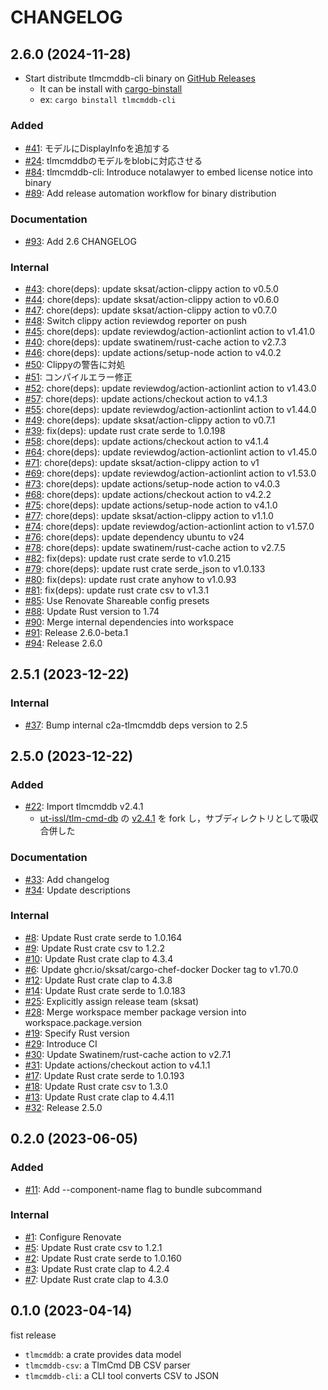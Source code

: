 # CHANGELOG

## 2.6.0 (2024-11-28)

- Start distribute tlmcmddb-cli binary on [GitHub Releases](https://github.com/arkedge/c2a-tlmcmddb/releases/tag/v2.6.0)
  - It can be install with [cargo-binstall](https://github.com/cargo-bins/cargo-binstall)
  - ex: `cargo binstall tlmcmddb-cli`

### Added
- [#41](https://github.com/arkedge/c2a-tlmcmddb/pull/41): モデルにDisplayInfoを追加する
- [#24](https://github.com/arkedge/c2a-tlmcmddb/pull/24): tlmcmddbのモデルをblobに対応させる
- [#84](https://github.com/arkedge/c2a-tlmcmddb/pull/84): tlmcmddb-cli: Introduce notalawyer to embed license notice into binary
- [#89](https://github.com/arkedge/c2a-tlmcmddb/pull/89):  Add release automation workflow for binary distribution

### Documentation

- [#93](https://github.com/arkedge/c2a-tlmcmddb/pull/93): Add 2.6 CHANGELOG

### Internal

- [#43](https://github.com/arkedge/c2a-tlmcmddb/pull/43): chore(deps): update sksat/action-clippy action to v0.5.0
- [#44](https://github.com/arkedge/c2a-tlmcmddb/pull/44): chore(deps): update sksat/action-clippy action to v0.6.0
- [#47](https://github.com/arkedge/c2a-tlmcmddb/pull/47): chore(deps): update sksat/action-clippy action to v0.7.0
- [#48](https://github.com/arkedge/c2a-tlmcmddb/pull/48): Switch clippy action reviewdog reporter on push
- [#45](https://github.com/arkedge/c2a-tlmcmddb/pull/45): chore(deps): update reviewdog/action-actionlint action to v1.41.0
- [#40](https://github.com/arkedge/c2a-tlmcmddb/pull/40): chore(deps): update swatinem/rust-cache action to v2.7.3
- [#46](https://github.com/arkedge/c2a-tlmcmddb/pull/46): chore(deps): update actions/setup-node action to v4.0.2
- [#50](https://github.com/arkedge/c2a-tlmcmddb/pull/50): Clippyの警告に対処
- [#51](https://github.com/arkedge/c2a-tlmcmddb/pull/51): コンパイルエラー修正
- [#52](https://github.com/arkedge/c2a-tlmcmddb/pull/52): chore(deps): update reviewdog/action-actionlint action to v1.43.0
- [#57](https://github.com/arkedge/c2a-tlmcmddb/pull/57): chore(deps): update actions/checkout action to v4.1.3
- [#55](https://github.com/arkedge/c2a-tlmcmddb/pull/55): chore(deps): update reviewdog/action-actionlint action to v1.44.0
- [#49](https://github.com/arkedge/c2a-tlmcmddb/pull/49): chore(deps): update sksat/action-clippy action to v0.7.1
- [#39](https://github.com/arkedge/c2a-tlmcmddb/pull/39): fix(deps): update rust crate serde to 1.0.198
- [#58](https://github.com/arkedge/c2a-tlmcmddb/pull/58): chore(deps): update actions/checkout action to v4.1.4
- [#64](https://github.com/arkedge/c2a-tlmcmddb/pull/64): chore(deps): update reviewdog/action-actionlint action to v1.45.0
- [#71](https://github.com/arkedge/c2a-tlmcmddb/pull/71): chore(deps): update sksat/action-clippy action to v1
- [#69](https://github.com/arkedge/c2a-tlmcmddb/pull/69): chore(deps): update reviewdog/action-actionlint action to v1.53.0
- [#73](https://github.com/arkedge/c2a-tlmcmddb/pull/73): chore(deps): update actions/setup-node action to v4.0.3
- [#68](https://github.com/arkedge/c2a-tlmcmddb/pull/68): chore(deps): update actions/checkout action to v4.2.2
- [#75](https://github.com/arkedge/c2a-tlmcmddb/pull/75): chore(deps): update actions/setup-node action to v4.1.0
- [#77](https://github.com/arkedge/c2a-tlmcmddb/pull/77): chore(deps): update sksat/action-clippy action to v1.1.0
- [#74](https://github.com/arkedge/c2a-tlmcmddb/pull/74): chore(deps): update reviewdog/action-actionlint action to v1.57.0
- [#76](https://github.com/arkedge/c2a-tlmcmddb/pull/76): chore(deps): update dependency ubuntu to v24
- [#78](https://github.com/arkedge/c2a-tlmcmddb/pull/78): chore(deps): update swatinem/rust-cache action to v2.7.5
- [#82](https://github.com/arkedge/c2a-tlmcmddb/pull/82): fix(deps): update rust crate serde to v1.0.215
- [#79](https://github.com/arkedge/c2a-tlmcmddb/pull/79): chore(deps): update rust crate serde_json to v1.0.133
- [#80](https://github.com/arkedge/c2a-tlmcmddb/pull/80): fix(deps): update rust crate anyhow to v1.0.93
- [#81](https://github.com/arkedge/c2a-tlmcmddb/pull/81): fix(deps): update rust crate csv to v1.3.1
- [#85](https://github.com/arkedge/c2a-tlmcmddb/pull/85):  Use Renovate Shareable config presets
- [#88](https://github.com/arkedge/c2a-tlmcmddb/pull/88): Update Rust version to 1.74
- [#90](https://github.com/arkedge/c2a-tlmcmddb/pull/90): Merge internal dependencies into workspace
- [#91](https://github.com/arkedge/c2a-tlmcmddb/pull/91): Release 2.6.0-beta.1
- [#94](https://github.com/arkedge/c2a-tlmcmddb/pull/94): Release 2.6.0

## 2.5.1 (2023-12-22)

### Internal

- [#37](https://github.com/arkedge/c2a-tlmcmddb/pull/37): Bump internal c2a-tlmcmddb deps version to 2.5


## 2.5.0 (2023-12-22)

### Added

- [#22](https://github.com/arkedge/c2a-tlmcmddb/pull/22): Import tlmcmddb v2.4.1
  - [ut-issl/tlm-cmd-db](https://github.com/ut-issl/tlm-cmd-db/) の [v2.4.1](https://github.com/ut-issl/tlm-cmd-db/releases/tag/v2.4.1) を fork し，サブディレクトリとして吸収合併した

### Documentation

- [#33](https://github.com/arkedge/c2a-tlmcmddb/pull/33): Add changelog
- [#34](https://github.com/arkedge/c2a-tlmcmddb/pull/34): Update descriptions

### Internal

- [#8](https://github.com/arkedge/c2a-tlmcmddb/pull/8): Update Rust crate serde to 1.0.164
- [#9](https://github.com/arkedge/c2a-tlmcmddb/pull/9): Update Rust crate csv to 1.2.2
- [#10](https://github.com/arkedge/c2a-tlmcmddb/pull/10): Update Rust crate clap to 4.3.4
- [#6](https://github.com/arkedge/c2a-tlmcmddb/pull/6): Update ghcr.io/sksat/cargo-chef-docker Docker tag to v1.70.0
- [#12](https://github.com/arkedge/c2a-tlmcmddb/pull/12): Update Rust crate clap to 4.3.8
- [#14](https://github.com/arkedge/c2a-tlmcmddb/pull/14): Update Rust crate serde to 1.0.183
- [#25](https://github.com/arkedge/c2a-tlmcmddb/pull/25): Explicitly assign release team (sksat)
- [#28](https://github.com/arkedge/c2a-tlmcmddb/pull/28): Merge workspace member package version into workspace.package.version
- [#19](https://github.com/arkedge/c2a-tlmcmddb/pull/19): Specify Rust version
- [#29](https://github.com/arkedge/c2a-tlmcmddb/pull/29): Introduce CI
- [#30](https://github.com/arkedge/c2a-tlmcmddb/pull/30): Update Swatinem/rust-cache action to v2.7.1
- [#31](https://github.com/arkedge/c2a-tlmcmddb/pull/31): Update actions/checkout action to v4.1.1
- [#17](https://github.com/arkedge/c2a-tlmcmddb/pull/17): Update Rust crate serde to 1.0.193
- [#18](https://github.com/arkedge/c2a-tlmcmddb/pull/18): Update Rust crate csv to 1.3.0
- [#13](https://github.com/arkedge/c2a-tlmcmddb/pull/13): Update Rust crate clap to 4.4.11
- [#32](https://github.com/arkedge/c2a-tlmcmddb/pull/32): Release 2.5.0


## 0.2.0 (2023-06-05)

### Added

- [#11](https://github.com/arkedge/c2a-tlmcmddb/pull/11): Add --component-name flag to bundle subcommand

### Internal

- [#1](https://github.com/arkedge/c2a-tlmcmddb/pull/1): Configure Renovate
- [#5](https://github.com/arkedge/c2a-tlmcmddb/pull/5): Update Rust crate csv to 1.2.1
- [#2](https://github.com/arkedge/c2a-tlmcmddb/pull/2): Update Rust crate serde to 1.0.160
- [#3](https://github.com/arkedge/c2a-tlmcmddb/pull/3): Update Rust crate clap to 4.2.4
- [#7](https://github.com/arkedge/c2a-tlmcmddb/pull/7): Update Rust crate clap to 4.3.0


## 0.1.0 (2023-04-14)

fist release

- `tlmcmddb`: a crate provides data model
- `tlmcmddb-csv`: a TlmCmd DB CSV parser
- `tlmcmddb-cli`: a CLI tool converts CSV to JSON
